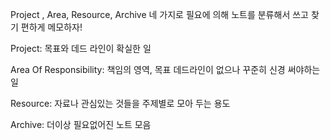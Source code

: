 
Project , Area, Resource, Archive
네 가지로 필요에 의해 노트를 분류해서 쓰고 찾기 편하게 메모하자!

Project: 목표와 데드 라인이 확실한 일

Area Of Responsibility: 책임의 영역, 목표 데드라인이 없으나 꾸준히 신경 써야하는 일

Resource: 자료나 관심있는 것들을 주제별로 모아 두는 용도

Archive: 더이상 필요없어진 노트 모음